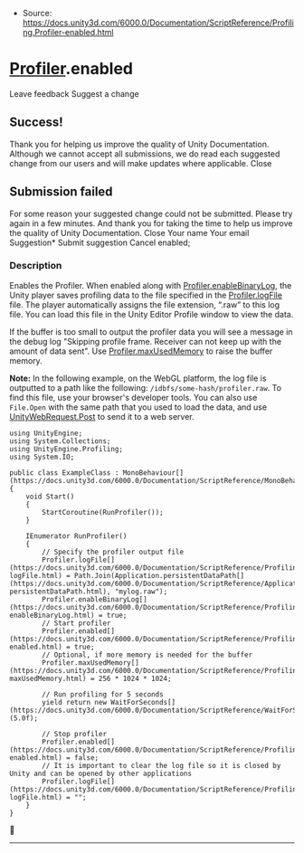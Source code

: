 * Source: https://docs.unity3d.com/6000.0/Documentation/ScriptReference/Profiling.Profiler-enabled.html

#  [Profiler](https://docs.unity3d.com/6000.0/Documentation/ScriptReference/Profiling.Profiler.html).enabled
Leave feedback
Suggest a change
## Success!
Thank you for helping us improve the quality of Unity Documentation. Although we cannot accept all submissions, we do read each suggested change from our users and will make updates where applicable.
Close
## Submission failed
For some reason your suggested change could not be submitted. Please <a>try again</a> in a few minutes. And thank you for taking the time to help us improve the quality of Unity Documentation.
Close
Your name Your email Suggestion* Submit suggestion
Cancel
enabled; 
### Description
Enables the Profiler.
When enabled along with [Profiler.enableBinaryLog](https://docs.unity3d.com/6000.0/Documentation/ScriptReference/Profiling.Profiler-enableBinaryLog.html), the Unity player saves profiling data to the file specified in the [Profiler.logFile](https://docs.unity3d.com/6000.0/Documentation/ScriptReference/Profiling.Profiler-logFile.html) file. The player automatically assigns the file extension, “.raw” to this log file. You can load this file in the Unity Editor Profile window to view the data.  
  
If the buffer is too small to output the profiler data you will see a message in the debug log "Skipping profile frame. Receiver can not keep up with the amount of data sent". Use [Profiler.maxUsedMemory](https://docs.unity3d.com/6000.0/Documentation/ScriptReference/Profiling.Profiler-maxUsedMemory.html) to raise the buffer memory.  
  
**Note:** In the following example, on the WebGL platform, the log file is outputted to a path like the following: `/idbfs/some-hash/profiler.raw`. To find this file, use your browser's developer tools. You can also use `File.Open` with the same path that you used to load the data, and use [UnityWebRequest.Post](https://docs.unity3d.com/6000.0/Documentation/ScriptReference/Networking.UnityWebRequest.Post.html) to send it to a web server. 
```
using UnityEngine;
using System.Collections;
using UnityEngine.Profiling;
using System.IO;  
  
public class ExampleClass : MonoBehaviour[](https://docs.unity3d.com/6000.0/Documentation/ScriptReference/MonoBehaviour.html)
{
    void Start()
    {
        StartCoroutine(RunProfiler());
    }  
  
    IEnumerator RunProfiler()
    {
        // Specify the profiler output file
        Profiler.logFile[](https://docs.unity3d.com/6000.0/Documentation/ScriptReference/Profiling.Profiler-logFile.html) = Path.Join(Application.persistentDataPath[](https://docs.unity3d.com/6000.0/Documentation/ScriptReference/Application-persistentDataPath.html), "mylog.raw");
        Profiler.enableBinaryLog[](https://docs.unity3d.com/6000.0/Documentation/ScriptReference/Profiling.Profiler-enableBinaryLog.html) = true;
        // Start profiler
        Profiler.enabled[](https://docs.unity3d.com/6000.0/Documentation/ScriptReference/Profiling.Profiler-enabled.html) = true;
        // Optional, if more memory is needed for the buffer
        Profiler.maxUsedMemory[](https://docs.unity3d.com/6000.0/Documentation/ScriptReference/Profiling.Profiler-maxUsedMemory.html) = 256 * 1024 * 1024;  
  
        // Run profiling for 5 seconds
        yield return new WaitForSeconds[](https://docs.unity3d.com/6000.0/Documentation/ScriptReference/WaitForSeconds.html)(5.0f);  
  
        // Stop profiler
        Profiler.enabled[](https://docs.unity3d.com/6000.0/Documentation/ScriptReference/Profiling.Profiler-enabled.html) = false;
        // It is important to clear the log file so it is closed by Unity and can be opened by other applications
        Profiler.logFile[](https://docs.unity3d.com/6000.0/Documentation/ScriptReference/Profiling.Profiler-logFile.html) = "";
    }
}

```

* * *
